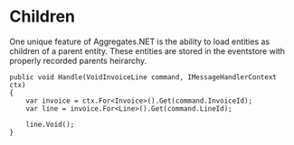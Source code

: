 # Children

One unique feature of Aggregates.NET is the ability to load entities as children of a parent entity.  These entities are stored in the eventstore with properly recorded parents heirarchy.

```
public void Handle(VoidInvoiceLine command, IMessageHandlerContext ctx) 
{
	var invoice = ctx.For<Invoice>().Get(command.InvoiceId);
	var line = invoice.For<Line>().Get(command.LineId);

	line.Void();
}
```

